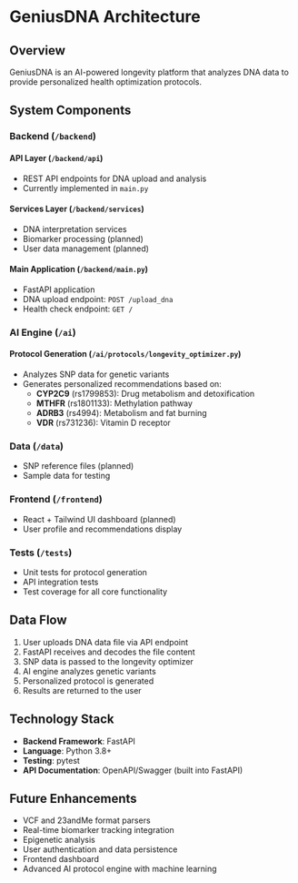 # GeniusDNA Architecture

## Overview

GeniusDNA is an AI-powered longevity platform that analyzes DNA data to provide personalized health optimization protocols.

## System Components

### Backend (`/backend`)

#### API Layer (`/backend/api`)
- REST API endpoints for DNA upload and analysis
- Currently implemented in `main.py`

#### Services Layer (`/backend/services`)
- DNA interpretation services
- Biomarker processing (planned)
- User data management (planned)

#### Main Application (`/backend/main.py`)
- FastAPI application
- DNA upload endpoint: `POST /upload_dna`
- Health check endpoint: `GET /`

### AI Engine (`/ai`)

#### Protocol Generation (`/ai/protocols/longevity_optimizer.py`)
- Analyzes SNP data for genetic variants
- Generates personalized recommendations based on:
  - **CYP2C9** (rs1799853): Drug metabolism and detoxification
  - **MTHFR** (rs1801133): Methylation pathway
  - **ADRB3** (rs4994): Metabolism and fat burning
  - **VDR** (rs731236): Vitamin D receptor

### Data (`/data`)
- SNP reference files (planned)
- Sample data for testing

### Frontend (`/frontend`)
- React + Tailwind UI dashboard (planned)
- User profile and recommendations display

### Tests (`/tests`)
- Unit tests for protocol generation
- API integration tests
- Test coverage for all core functionality

## Data Flow

1. User uploads DNA data file via API endpoint
2. FastAPI receives and decodes the file content
3. SNP data is passed to the longevity optimizer
4. AI engine analyzes genetic variants
5. Personalized protocol is generated
6. Results are returned to the user

## Technology Stack

- **Backend Framework**: FastAPI
- **Language**: Python 3.8+
- **Testing**: pytest
- **API Documentation**: OpenAPI/Swagger (built into FastAPI)

## Future Enhancements

- VCF and 23andMe format parsers
- Real-time biomarker tracking integration
- Epigenetic analysis
- User authentication and data persistence
- Frontend dashboard
- Advanced AI protocol engine with machine learning
